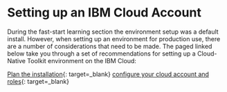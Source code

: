 # Setting up an IBM Cloud Account

During the fast-start learning section the environment setup was a default install.  However, when setting up an environment for production use, there are a number of considerations that need to be made.  The paged linked below take you through a set of recommendations for setting up a Cloud-Native Toolkit environment on the IBM Cloud: 

[Plan the installation](plan-installation.md){: target=_blank}
[configure your cloud account and roles](configure-account.md){: target=_blank}

